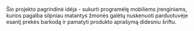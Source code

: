 Šio projekto pagrindinė idėja - sukurti programėlę mobiliems įrenginiams, kurios pagalba silpniau matantys žmonės galėtų nuskenuoti parduotuvėje esantį prekės barkodą ir pamatyti produkto aprašymą didesniu šriftu. 
